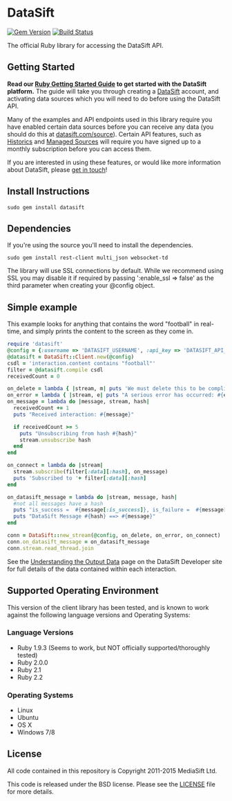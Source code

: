 DataSift
========

[![Gem Version](http://img.shields.io/gem/v/datasift.svg)][gem]
[![Build Status](http://img.shields.io/travis/datasift/datasift-ruby.svg)][travis]

[gem]: https://rubygems.org/gems/datasift
[travis]: https://travis-ci.org/datasift/datasift-ruby


The official Ruby library for accessing the DataSift API.

Getting Started
---------------

**Read our [Ruby Getting Started Guide](http://dev.datasift.com/quickstart/ruby) to get started with the DataSift platform.** The guide will take you through creating a [DataSift](http://datasift.com) account, and activating data sources which you will need to do before using the DataSift API.

Many of the examples and API endpoints used in this library require you have enabled certain data sources before you can receive any data (you should do this at [datasift.com/source](https://datasift.com/source)). Certain API features, such as [Historics](http://datasift.com/platform/historics/) and [Managed Sources](http://datasift.com/platform/datasources/) will require you have signed up to a monthly subscription before you can access them.

If you are interested in using these features, or would like more information about DataSift, please [get in touch](http://datasift.com/contact-us/)!


Install Instructions
--------------------

```
sudo gem install datasift
```

Dependencies
------------

If you're using the source you'll need to install the dependencies.

```
sudo gem install rest-client multi_json websocket-td
```

The library will use SSL connections by default. While we recommend using SSL
you may disable it if required by passing ':enable_ssl => false' as the third
parameter when creating your @config object.


Simple example
--------------

This example looks for anything that contains the word "football" in real-time,
and simply prints the content to the screen as they come in.

```ruby
require 'datasift'
@config = {:username => 'DATASIFT_USERNAME', :api_key => 'DATASIFT_API_KEY', :enable_ssl => true}
@datasift = DataSift::Client.new(@config)
csdl = 'interaction.content contains "football"'
filter = @datasift.compile csdl
receivedCount = 0

on_delete = lambda { |stream, m| puts 'We must delete this to be compliant ==> ' + m }
on_error = lambda { |stream, e| puts "A serious error has occurred: #{e.message}" }
on_message = lambda do |message, stream, hash|
  receivedCount += 1
  puts "Received interaction: #{message}"

  if receivedCount >= 5
    puts "Unsubscribing from hash #{hash}"
    stream.unsubscribe hash
  end
end

on_connect = lambda do |stream|
  stream.subscribe(filter[:data][:hash], on_message)
  puts 'Subscribed to '+ filter[:data][:hash]
end

on_datasift_message = lambda do |stream, message, hash|
  #not all messages have a hash
  puts "is_success =  #{message[:is_success]}, is_failure =  #{message[:is_failure]}, is_warning =  #{message[:is_warning]}, is_tick =  #{message[:is_tick]}"
  puts "DataSift Message #{hash} ==> #{message}"
end

conn = DataSift::new_stream(@config, on_delete, on_error, on_connect)
conn.on_datasift_message = on_datasift_message
conn.stream.read_thread.join
```

See the [Understanding the Output Data](http://dev.datasift.com/docs/getting-started/data) page on the DataSift Developer site for
full details of the data contained within each interaction.

Supported Operating Environment
-------------------------------
This version of the client library has been tested, and is known to work against the following language versions and Operating Systems:

### Language Versions
* Ruby 1.9.3 (Seems to work, but NOT officially supported/thoroughly tested)
* Ruby 2.0.0
* Ruby 2.1
* Ruby 2.2

### Operating Systems
* Linux
* Ubuntu
* OS X
* Windows 7/8

License
-------

All code contained in this repository is Copyright 2011-2015 MediaSift Ltd.

This code is released under the BSD license. Please see the [LICENSE](https://github.com/datasift/datasift-ruby/blob/master/LICENSE) file for
more details.
